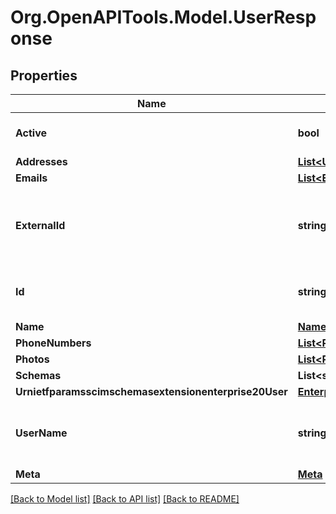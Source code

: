 
# Org.OpenAPITools.Model.UserResponse

## Properties

Name | Type | Description | Notes
------------ | ------------- | ------------- | -------------
**Active** | **bool** | user status | [optional] [default to false]
**Addresses** | [**List&lt;UserAddress&gt;**](UserAddress.md) |  | [optional] 
**Emails** | [**List&lt;Email&gt;**](Email.md) |  | 
**ExternalId** | **string** | external unique resource id defined by provisioning client | [optional] 
**Id** | **string** | unique resource id defined by RingCentral | [optional] 
**Name** | [**Name**](Name.md) |  | 
**PhoneNumbers** | [**List&lt;PhoneNumber&gt;**](PhoneNumber.md) |  | [optional] 
**Photos** | [**List&lt;Photo&gt;**](Photo.md) |  | [optional] 
**Schemas** | **List&lt;string&gt;** |  | 
**Urnietfparamsscimschemasextensionenterprise20User** | [**EnterpriseUser**](EnterpriseUser.md) |  | [optional] 
**UserName** | **string** | MUST be same as work type email address | 
**Meta** | [**Meta**](Meta.md) |  | [optional] 

[[Back to Model list]](../README.md#documentation-for-models)
[[Back to API list]](../README.md#documentation-for-api-endpoints)
[[Back to README]](../README.md)

